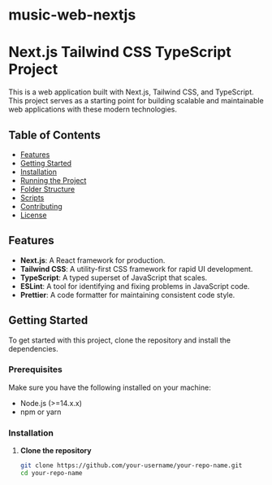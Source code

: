 # music-web-nextjs

# Next.js Tailwind CSS TypeScript Project

This is a web application built with Next.js, Tailwind CSS, and TypeScript. This project serves as a starting point for building scalable and maintainable web applications with these modern technologies.

## Table of Contents

- [Features](#features)
- [Getting Started](#getting-started)
- [Installation](#installation)
- [Running the Project](#running-the-project)
- [Folder Structure](#folder-structure)
- [Scripts](#scripts)
- [Contributing](#contributing)
- [License](#license)

## Features

- **Next.js**: A React framework for production.
- **Tailwind CSS**: A utility-first CSS framework for rapid UI development.
- **TypeScript**: A typed superset of JavaScript that scales.
- **ESLint**: A tool for identifying and fixing problems in JavaScript code.
- **Prettier**: A code formatter for maintaining consistent code style.

## Getting Started

To get started with this project, clone the repository and install the dependencies.

### Prerequisites

Make sure you have the following installed on your machine:

- Node.js (>=14.x.x)
- npm or yarn

### Installation

1. **Clone the repository**

   ```sh
   git clone https://github.com/your-username/your-repo-name.git
   cd your-repo-name
